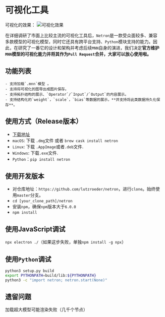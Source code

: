 # 可视化工具
可视化的效果：
![可视化效果](../_static/images/tools/visual.png)

在详细调研了市面上比较主流的可视化工具后，`Netron`是一款受众面较多、兼容多款模型的可视化模型，同时它还具有跨平台支持、`Python`模块支持的能力。因此，在研究了一番它的设计和架构并考虑后续`MNN`自身的演进，我们决定**官方维护`MNN`模型的可视化能力并将其作为`Pull Request`合并，大家可以放心使用啦。**

## 功能列表
    - 支持加载`.mnn`模型 。
    - 支持将可视化的图导出成图片保存。
    - 支持拓扑结构的展示、`Operator`/`Input`/`Output`的内容展示。
    - 支持结构化的`weight`，`scale`，`bias`等数据的展示，**并支持将此类数据持久化保存**。
## 使用方式（Release版本）
  - [下载地址](https://github.com/lutzroeder/netron/releases)
  - `macOS`: 下载 `.dmg`文件 或者 `brew cask install netron`
  - `Linux`: 下载 `.AppImage`或者`.deb`文件.
  - `Windows`: 下载`.exe`文件.
  - `Python`：`pip install netron`
## 使用开发版本
  - 对仓库地址：`https://github.com/lutzroeder/netron`，进行`clone`。始终使用`master`分支。
  - `cd [your_clone_path]/netron`
  - 安装`npm`，确保`npm`版本大于`6.0.0`
  - `npm install`
## 使用JavaScript调试
`npx electron ./`（如果这步失败，单独`npm install -g npx`）
## 使用`Python`调试
```bash
python3 setup.py build
export PYTHONPATH=build/lib:${PYTHONPATH}
python3 -c "import netron; netron.start(None)"
```
## 遗留问题
加载超大模型可能渲染失败（几千个节点）